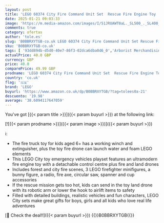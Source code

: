 ```yaml
---
layout: post
title: 'LEGO 60374 City Fire Command Unit Set  Rescue Fire Engine Toy  Ultramodern Truck with Land and Air Drones  Emergency Vehicle Toys for Kids  Boys & Girls Aged 6 Plus'
date: 2025-01-21 09:03:33
image: 'https://m.media-amazon.com/images/I/51JRUAWT0aL._SL500_._SL400_.jpg'
comments: true
category: ofertas
author: 'tole.es'
slug: 'B0BBRXYTGB-co.uk LEGO 60374 City Fire Command Unit Set Rescue Fire...'
sku: 'B0BBRXYTGB-co.uk'
tags: [ '93dd894b-d5d0-40e7-86f3-02dca6dba0d6_0','Arborist Merchandising Root','Building & Construction Toys','Custom Stores','Games, Toys and Collectibles for Big Children','Hardlines No Buyable Offer Test Q1 2016 sebasp@','Learning & Developmental Toys','Montessori','Outlet','Self Service','Special Features Stores','Toy Building Sets','Toys','Toys & Games','Toys Category Page','f7bd472b-84f6-4a8b-87bb-5f1a9d4cd144_0','f7bd472b-84f6-4a8b-87bb-5f1a9d4cd144_3201','f7bd472b-84f6-4a8b-87bb-5f1a9d4cd144_4701','lego','🇬🇧', ]
actualPrice: 40.0 GBP
currency: GBP
price: 40.0
comparePrice: 49.99 GBP
prodname: 'LEGO 60374 City Fire Command Unit Set  Rescue Fire Engine Toy  Ultramodern Truck with Land and Air Drones  Emergency Vehicle Toys for Kids  Boys & Girls Aged 6 Plus'
country: 'co.uk'
flag: '🇬🇧'
brand: 'LEGO'
buyurl: 'https://www.amazon.co.uk/dp/B0BBRXYTGB/?tag=tolees0a-21'
descuento: '19.98'
average: '38.6094117647059'
---
```


You've got [{{< param title >}}]({{< param buyurl >}}) at the following link:

[![{{< param prodname >}}]({{< param image >}})]({{< param buyurl >}})

ℹ️:

- The fire truck toy for kids aged 6+ has a working winch and extinguisher, plus the toy fire drone can launch water and foam LEGO elements
- This LEGO City toy emergency vehicles playset features an ultramodern fire engine toy with a detachable control centre plus fire and land drones
- Includes forest and city fire scenes, 3 LEGO firefighter minifigures, a bunny figure, a radio, fire axe, circular saw, spanner and cup accessories
- If the rescue mission gets too hot, kids can send in the toy land drone with its robotic arm or lower the hook to airlift items to safety
- Filled with detailed buildings, realistic vehicles and fun characters, LEGO City sets make great gifts for boys, girls and all kids who love real life adventures

[🛒 Check the deal!!]({{< param buyurl >}})
{{<world>}}B0BBRXYTGB{{</world>}}

